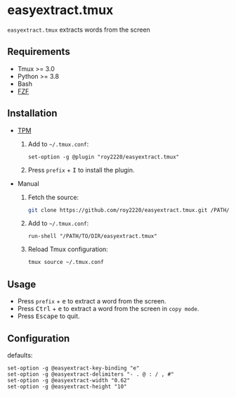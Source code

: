 # easyextract.tmux

`easyextract.tmux` extracts words from the screen

## Requirements

- Tmux >= 3.0
- Python >= 3.8
- Bash
- [FZF](https://github.com/junegunn/fzf)

## Installation

- [TPM](https://github.com/tmux-plugins/tpm)

  1. Add to `~/.tmux.conf`:

     ```tmux
     set-option -g @plugin "roy2220/easyextract.tmux"
     ```

  2. Press `prefix` + <kbd>I</kbd> to install the plugin.

- Manual

  1. Fetch the source:

     ```sh
     git clone https://github.com/roy2220/easyextract.tmux.git /PATH/TO/DIR
     ```

  2. Add to `~/.tmux.conf`:

     ```tmux
     run-shell "/PATH/TO/DIR/easyextract.tmux"
     ```

  3. Reload Tmux configuration:

     ```sh
     tmux source ~/.tmux.conf
     ```

## Usage

- Press `prefix` + <kbd>e</kbd> to extract a word from the screen.
- Press <kbd>Ctrl</kbd> + <kbd>e</kbd> to extract a word from the screen in `copy mode`.
- Press <kbd>Escape</kbd> to quit.

## Configuration

defaults:

```tmux
set-option -g @easyextract-key-binding "e"
set-option -g @easyextract-delimiters "- . @ : / , #"
set-option -g @easyextract-width "0.62"
set-option -g @easyextract-height "10"
```
